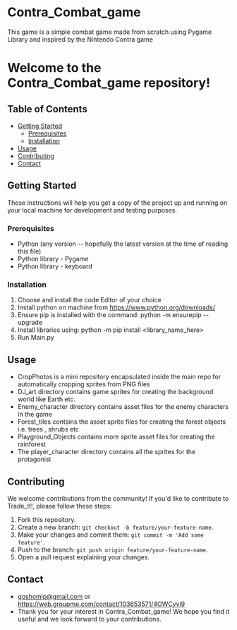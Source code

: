 # Contra_Combat_game
This game is a simple combat game made from scratch using Pygame Library and inspired by the Nintendo Contra game
# Welcome to the Contra_Combat_game repository!

## Table of Contents

- [Getting Started](#getting-started)
  - [Prerequisites](#prerequisites)
  - [Installation](#installation)
- [Usage](#usage)
- [Contributing](#contributing)
- [Contact](#contact)

## Getting Started

These instructions will help you get a copy of the project up and running on your local machine for development and testing purposes.

### Prerequisites

- Python (any version -- hopefully the latest version at the time of reading this file)
- Python library - Pygame
- Python library - keyboard
  
### Installation

1. Choose and install the code Editor of your choice
2. Install python on machine from https://www.python.org/downloads/
3. Ensure pip is installed with the command: python -m ensurepip --upgrade
4. Install libraries using: python -m pip install <library_name_here>
5. Run Main.py

## Usage

- CropPhotos is a mini repository encapsulated inside the main repo for automatically cropping sprites from PNG files 
- DJ_art directory contains game sprites for creating the background world like Earth etc.
- Enemy_character directory contains asset files for the enemy characters in the game
- Forest_tiles contains the asset sprite files for creating the forest objects i.e. trees , shrubs etc
- Playground_Objects contains more sprite asset files for creating the rainforest
- The player_character directory contains all the sprites for the protagonist

## Contributing

We welcome contributions from the community! If you'd like to contribute to Trade_It!, please follow these steps:

1. Fork this repository.
2. Create a new branch: `git checkout -b feature/your-feature-name`.
3. Make your changes and commit them: `git commit -m 'Add some feature'`.
4. Push to the branch: `git push origin feature/your-feature-name`.
5. Open a pull request explaining your changes.

## Contact
- goshomip@gmail.com or https://web.groupme.com/contact/103653571/4OWCyvi9
- Thank you for your interest in Contra_Combat_game!  We hope you find it useful and we look forward to your contributions.
